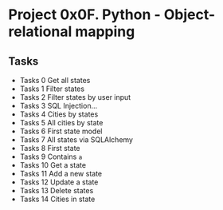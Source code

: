 # Project 0x0F. Python - Object-relational mapping

## Tasks

- Tasks 0 Get all states
- Tasks 1 Filter states
- Tasks 2 Filter states by user input
- Tasks 3 SQL Injection...
- Tasks 4 Cities by states
- Tasks 5 All cities by state
- Tasks 6 First state model
- Tasks 7 All states via SQLAlchemy
- Tasks 8 First state
- Tasks 9 Contains `a`
- Tasks 10 Get a state
- Tasks 11 Add a new state
- Tasks 12 Update a state
- Tasks 13 Delete states
- Tasks 14 Cities in state
